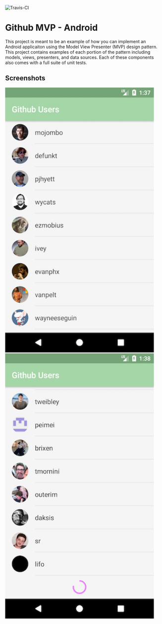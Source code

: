 ![Travis-CI](https://api.travis-ci.org/jeffmcnd/github-mvp-android.svg)

# Github MVP - Android

This project is meant to be an example of how you can implement an Android applicaiton using the Model View Presenter (MVP) design pattern. This project contains examples of each portion of the pattern including models, views, presenters, and data sources. Each of these components also comes with a full suite of unit tests.

## Screenshots

<img src="screenshots/screenshot_1.png" alt="Screenshot 1" style="width: 480px;"/>
<img src="screenshots/screenshot_2.png" alt="Screenshot 2" style="width: 480px;"/>
